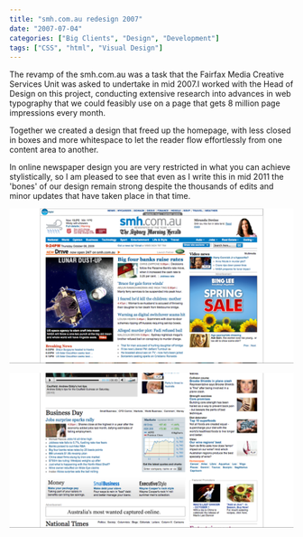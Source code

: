 ```yaml
---
title: "smh.com.au redesign 2007"
date: "2007-07-04"
categories: ["Big Clients", "Design", "Development"]
tags: ["CSS", "html", "Visual Design"]
---
```


The revamp of the smh.com.au was a task that the Fairfax Media Creative Services Unit was asked to undertake in mid 2007.I worked with the Head of Design on this project, conducting extensive research into advances in web typography that we could feasibly use on a page that gets 8 million page impressions every month.

Together we created a design that freed up the homepage, with less closed in boxes and more whitespace to let the reader flow effortlessly from one content area to another.

In online newspaper design you are very restricted in what you can achieve stylistically, so I am pleased to see that even as I write this in mid 2011 the 'bones' of our design remain strong despite the thousands of edits and minor updates that have taken place in that time.

![](./smh1.png "Sydney Morning Herald (smh.com.au) Home page") 

![](./smh2.png "Sydney Morning Herald (smh.com.au) Home page detail") 
